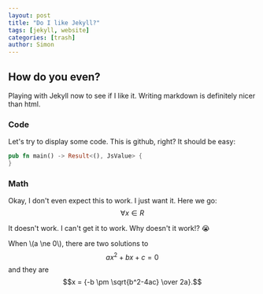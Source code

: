 ```yaml
---
layout: post
title: "Do I like Jekyll?"
tags: [jekyll, website]
categories: [trash]
author: Simon
---
```


<script src='https://cdnjs.cloudflare.com/ajax/libs/mathjax/2.7.5/latest.js?config=TeX-MML-AM_CHTML' async></script>


## How do you even?
Playing with Jekyll now to see if I like it. Writing markdown is definitely nicer than html.

### Code
Let's try to display some code. This is github, right? It should be easy:
```rust
pub fn main() -> Result<(), JsValue> {
}
```

### Math
Okay, I don't even expect this to work. I just want it.
Here we go: $$\forall x \in R$$

It doesn't work. I can't get it to work. Why doesn't it work!? 😭

When \\(a \ne 0\\), there are two solutions to $$ax^2 + bx + c = 0$$ and they are
$$x = {-b \pm \sqrt{b^2-4ac} \over 2a}.$$
